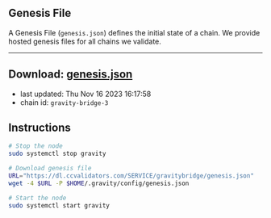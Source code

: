 ## Genesis File
A Genesis File (`genesis.json`) defines the initial state of a chain. We provide hosted genesis files for all chains we validate.

---
**Download: [genesis.json](https://dl.ccvalidators.com/SERVICE/gravitybridge/genesis.json)**
---

- last updated: Thu Nov 16 2023 16:17:58
- chain id: `gravity-bridge-3`

## Instructions
```sh
# Stop the node
sudo systemctl stop gravity

# Download genesis file
URL="https://dl.ccvalidators.com/SERVICE/gravitybridge/genesis.json"
wget -4 $URL -P $HOME/.gravity/config/genesis.json

# Start the node
sudo systemctl start gravity
```
